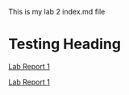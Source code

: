 This is my lab 2 index.md file

# Testing Heading

[Lab Report 1](lab-report-1-week-2.html)

[Lab Report 1](https://derekcheung11.github.io/cse15l-lab-reports/lab-report-1-week-2.html)